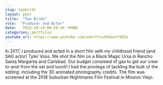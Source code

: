 ```yaml
---
slug: twobirds
layout: post
title:  "Two Birds"
role:  "Producer and Actor"
date:   2018-10-10 00:56:34 +0900
categories: portfolio
youtube_url: https://www.youtube.com/watch?v=hUdwsnT4RZo
---
```

In 2017, I produced and acted in a short film with my childhood friend (and SAG actor) Tyler Voss. We shot the film on a Black Magic Ursa in Rancho Santa Margarita and Carlsbad. Our budget consisted of gas to get our crew to-and-from the set and lunch! I had the privilege of tackling the bulk of the editing: including the 3D animated photography credits. The film was screened at the 2018 Suburban Nightmares Film Festival in Mission Viejo.

